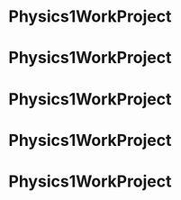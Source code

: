 # Physics1WorkProject
# Physics1WorkProject
# Physics1WorkProject
# Physics1WorkProject
# Physics1WorkProject

